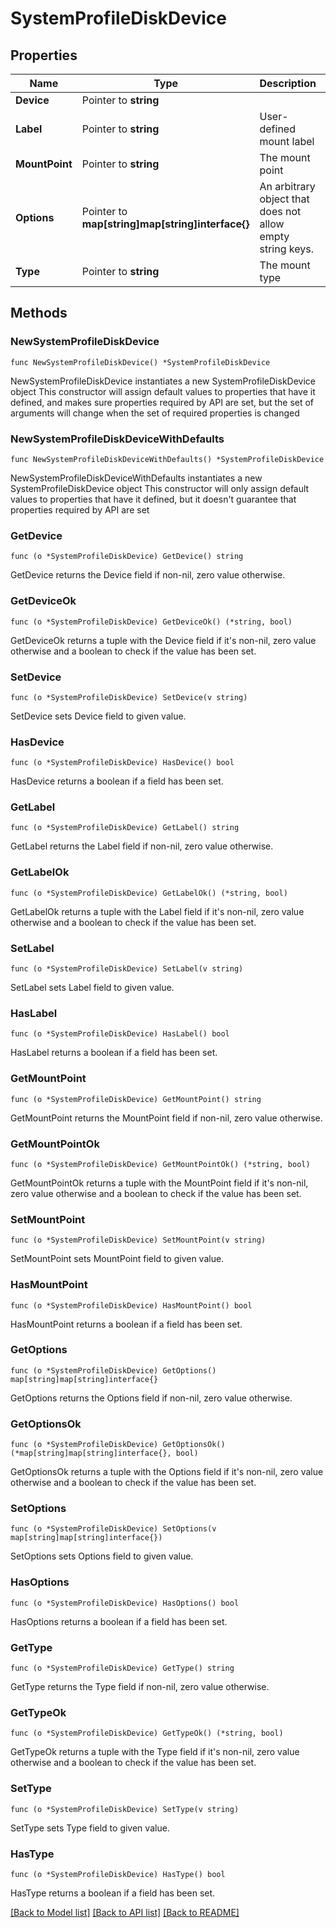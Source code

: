 # SystemProfileDiskDevice

## Properties

Name | Type | Description | Notes
------------ | ------------- | ------------- | -------------
**Device** | Pointer to **string** |  | [optional] 
**Label** | Pointer to **string** | User-defined mount label | [optional] 
**MountPoint** | Pointer to **string** | The mount point | [optional] 
**Options** | Pointer to **map[string]map[string]interface{}** | An arbitrary object that does not allow empty string keys. | [optional] 
**Type** | Pointer to **string** | The mount type | [optional] 

## Methods

### NewSystemProfileDiskDevice

`func NewSystemProfileDiskDevice() *SystemProfileDiskDevice`

NewSystemProfileDiskDevice instantiates a new SystemProfileDiskDevice object
This constructor will assign default values to properties that have it defined,
and makes sure properties required by API are set, but the set of arguments
will change when the set of required properties is changed

### NewSystemProfileDiskDeviceWithDefaults

`func NewSystemProfileDiskDeviceWithDefaults() *SystemProfileDiskDevice`

NewSystemProfileDiskDeviceWithDefaults instantiates a new SystemProfileDiskDevice object
This constructor will only assign default values to properties that have it defined,
but it doesn't guarantee that properties required by API are set

### GetDevice

`func (o *SystemProfileDiskDevice) GetDevice() string`

GetDevice returns the Device field if non-nil, zero value otherwise.

### GetDeviceOk

`func (o *SystemProfileDiskDevice) GetDeviceOk() (*string, bool)`

GetDeviceOk returns a tuple with the Device field if it's non-nil, zero value otherwise
and a boolean to check if the value has been set.

### SetDevice

`func (o *SystemProfileDiskDevice) SetDevice(v string)`

SetDevice sets Device field to given value.

### HasDevice

`func (o *SystemProfileDiskDevice) HasDevice() bool`

HasDevice returns a boolean if a field has been set.

### GetLabel

`func (o *SystemProfileDiskDevice) GetLabel() string`

GetLabel returns the Label field if non-nil, zero value otherwise.

### GetLabelOk

`func (o *SystemProfileDiskDevice) GetLabelOk() (*string, bool)`

GetLabelOk returns a tuple with the Label field if it's non-nil, zero value otherwise
and a boolean to check if the value has been set.

### SetLabel

`func (o *SystemProfileDiskDevice) SetLabel(v string)`

SetLabel sets Label field to given value.

### HasLabel

`func (o *SystemProfileDiskDevice) HasLabel() bool`

HasLabel returns a boolean if a field has been set.

### GetMountPoint

`func (o *SystemProfileDiskDevice) GetMountPoint() string`

GetMountPoint returns the MountPoint field if non-nil, zero value otherwise.

### GetMountPointOk

`func (o *SystemProfileDiskDevice) GetMountPointOk() (*string, bool)`

GetMountPointOk returns a tuple with the MountPoint field if it's non-nil, zero value otherwise
and a boolean to check if the value has been set.

### SetMountPoint

`func (o *SystemProfileDiskDevice) SetMountPoint(v string)`

SetMountPoint sets MountPoint field to given value.

### HasMountPoint

`func (o *SystemProfileDiskDevice) HasMountPoint() bool`

HasMountPoint returns a boolean if a field has been set.

### GetOptions

`func (o *SystemProfileDiskDevice) GetOptions() map[string]map[string]interface{}`

GetOptions returns the Options field if non-nil, zero value otherwise.

### GetOptionsOk

`func (o *SystemProfileDiskDevice) GetOptionsOk() (*map[string]map[string]interface{}, bool)`

GetOptionsOk returns a tuple with the Options field if it's non-nil, zero value otherwise
and a boolean to check if the value has been set.

### SetOptions

`func (o *SystemProfileDiskDevice) SetOptions(v map[string]map[string]interface{})`

SetOptions sets Options field to given value.

### HasOptions

`func (o *SystemProfileDiskDevice) HasOptions() bool`

HasOptions returns a boolean if a field has been set.

### GetType

`func (o *SystemProfileDiskDevice) GetType() string`

GetType returns the Type field if non-nil, zero value otherwise.

### GetTypeOk

`func (o *SystemProfileDiskDevice) GetTypeOk() (*string, bool)`

GetTypeOk returns a tuple with the Type field if it's non-nil, zero value otherwise
and a boolean to check if the value has been set.

### SetType

`func (o *SystemProfileDiskDevice) SetType(v string)`

SetType sets Type field to given value.

### HasType

`func (o *SystemProfileDiskDevice) HasType() bool`

HasType returns a boolean if a field has been set.


[[Back to Model list]](../README.md#documentation-for-models) [[Back to API list]](../README.md#documentation-for-api-endpoints) [[Back to README]](../README.md)


